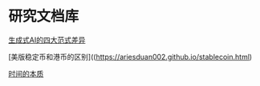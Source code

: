 # 研究文档库

[生成式AI的四大范式差异](https://ariesduan002.github.io/GenAI_4para.html)

[美版稳定币和港币的区别]((https://ariesduan002.github.io/stablecoin.html)

[时间的本质](https://ariesduan002.github.io/abouttime.html)
